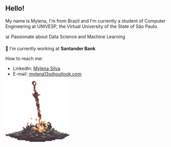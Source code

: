## Hello! 

My name is Mylena, I'm from Brazil and I'm currently a student of Computer Engineering at UNIVESP, the Virtual University of the State of São Paulo.

📊 Passionate about Data Science and Machine Learning

🏦 I’m currently working at **Santander Bank**

How to reach me:
* LinkedIn: [Mylena Silva](https://www.linkedin.com/in/mylena13s/)
* E-mail: mylena13s@outlook.com

  

<img src="https://raw.githubusercontent.com/TanZng/TanZng/master/assets/bonefire.gif" width="200"/>
